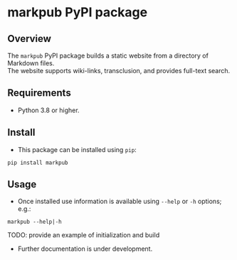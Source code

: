 # markpub PyPI package

## Overview

The `markpub` PyPI package builds a static website from a directory of Markdown files.  
The website supports wiki-links, transclusion, and provides full-text
search.

## Requirements

- Python 3.8 or higher.

## Install

- This package can be installed using `pip`:  

``` shell
pip install markpub
```  

## Usage

- Once installed use information is available using `--help` or `-h`
  options; e.g.:  

``` shell
markpub --help|-h
```

TODO: provide an example of initialization and build  

- Further documentation is under development.  



